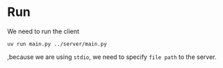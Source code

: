 # Run

We need to run the client

```
uv run main.py ../server/main.py
```

,because we are using `stdio`, we need to specify `file path` to the server.
